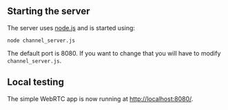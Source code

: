 ## Starting the server
The server uses [node.js](http://nodejs.org) and is started using:
```
node channel_server.js
```
The default port is 8080. If you want to change that you will have to modify `channel_server.js`.

## Local testing
The simple WebRTC app is now running at [http://localhost:8080/](http://localhost:8080/).

